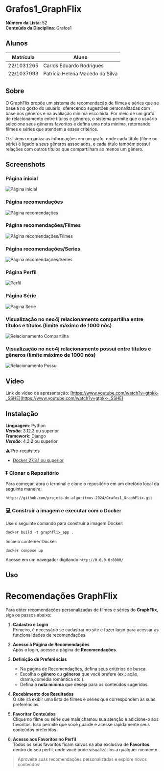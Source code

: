 # Grafos1_GraphFlix

**Número da Lista**: 52<br>
**Conteúdo da Disciplina**: Grafos1<br>

## Alunos
|Matrícula | Aluno |
| -- | -- |
| 22/1031265  |  Carlos Eduardo Rodrigues |
| 22/1037993  |  Patrícia Helena Macedo da Silva |

## Sobre 
O GraphFlix propõe um sistema de recomendação de filmes e séries que se baseia no gosto do usuário, oferecendo sugestões personalizadas com base nos gêneros e na avaliação mínima escolhida. Por meio de um grafo de relacionamento entre títulos e gêneros, o sistema permite que o usuário selecione seus gêneros favoritos e defina uma nota mínima, retornando filmes e séries que atendem a esses critérios.

O sistema organiza as informações em um grafo, onde cada título (filme ou série) é ligado a seus gêneros associados, e cada título também possui relações com outros títulos que compartilham ao menos um gênero. 

## Screenshots

### Página inicial
![Página inicial](/GraphFlix/graphflix_app/static/imgs/paginaInicial.png)
### Página recomendações
![Página recomendações](/GraphFlix/graphflix_app/static/imgs/recomendacoes1.png)
### Página recomendações/Filmes
![Página recomendações/Filmes](/GraphFlix/graphflix_app/static/imgs/recomendacoesFilmes.png)
### Página recomendações/Series
![Página recomendações/Series](/GraphFlix/graphflix_app/static/imgs/recomendacoesSeries.png)
### Página Perfil
![Perfil](/GraphFlix/graphflix_app/static/imgs/PaginaPerfil.png)
### Página Série
![Pagina Serie](/GraphFlix/graphflix_app/static/imgs/PaginaSeries.png)
### Visualização no neo4j relacionamento compartilha entre títulos e títulos (limite máximo de 1000 nós)
![Relacionamento Compartilha](/GraphFlix/graphflix_app/static/imgs/RelacionamentoCompartilha.png)
### Visualização no neo4j relacionamento possui entre títulos e gêneros (limite máximo de 1000 nós)
![Relacionamento Possui](/GraphFlix/graphflix_app/static/imgs/RelacionamentoPossui.png)

## Vídeo 
Link do vídeo de apresentação: [https://www.youtube.com/watch?v=gtpkk-_SSHE](https://www.youtube.com/watch?v=gtpkk-_SSHE)

## Instalação 
**Linguagem**: Python <br> 
***Versão***: 3.12.3 ou superior <br>
**Framework**: Django <br>
***Versão***: 4.2.2 ou superior <br>

⚠️ Pré-requisitos
- [Docker 27.3.1 ou superior ](https://www.docker.com/get-started)

### ⏬ Clonar o Repositório
Para começar, abra o terminal e clone o repositório em um diretório local da seguinte maneira:

```
https://github.com/projeto-de-algoritmos-2024/Grafos1_GraphFlix.git
```

### 💻 Construir a imagem e executar com o Docker
Use o seguinte comando para construir a imagem Docker:

```
docker build -t graphflix_app .
```

Inicie o contêiner Docker:

```
docker compose up
```
Acesse em um navegador digitando `http://0.0.0.0:8000/`



## Uso 

# Recomendações GraphFlix

Para obter recomendações personalizadas de filmes e séries do **GraphFlix**, siga os passos abaixo:

1. **Cadastro e Login**  
   Primeiro, é necessário se cadastrar no site e fazer login para acessar as funcionalidades de recomendações.

2. **Acesso à Página de Recomendações**  
   Após o login, acesse a página de **Recomendações**.

3. **Definição de Preferências**  
   - Na página de Recomendações, defina seus critérios de busca.
   - Escolha o **gênero** ou **gêneros** que você prefere (ex.: ação, drama,comédia romântica etc.).
   - Defina a **nota mínima** que deseja para os conteúdos sugeridos.

4. **Recebimento dos Resultados**  
   O site irá exibir uma lista de filmes e séries que correspondem às suas preferências.

5. **Favoritar Conteúdos**  
   Clique no filme ou série que mais chamou sua atenção e adicione-o aos favoritos. Isso permite que você guarde e acesse rapidamente seus conteúdos preferidos.

6. **Acesso aos Favoritos no Perfil**  
   Todos os seus favoritos ficam salvos na aba exclusiva de **Favoritos** dentro do seu perfil, onde você pode visualizá-los a qualquer momento.

> Aproveite suas recomendações personalizadas e explore novos conteúdos!




